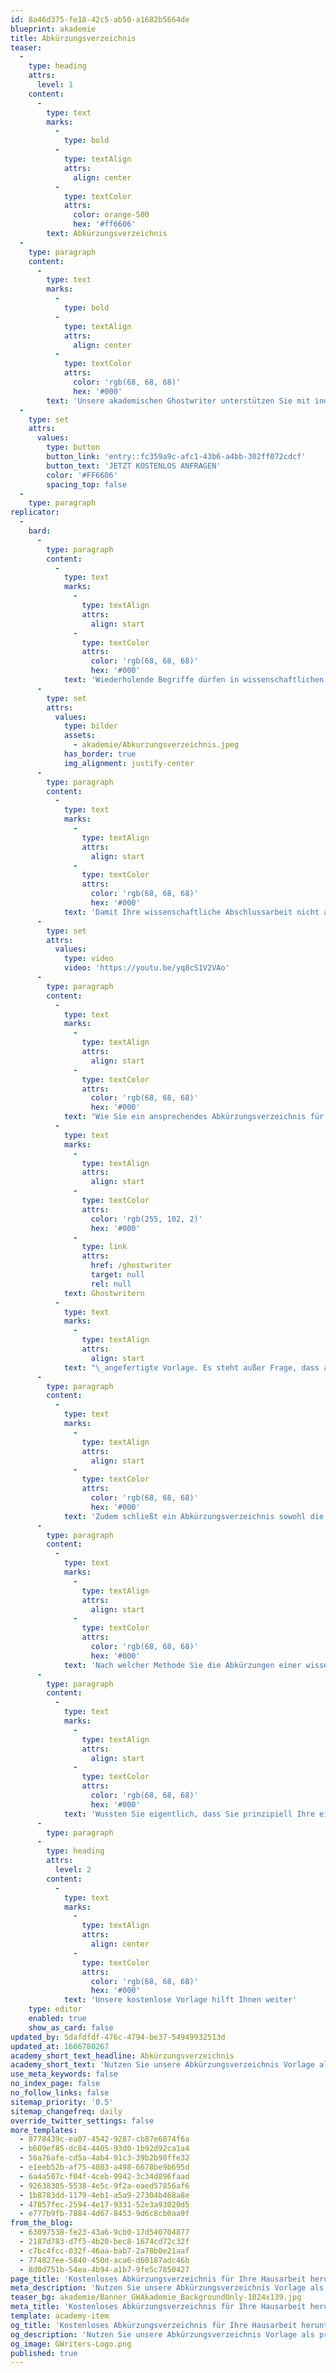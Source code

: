 ```yaml
---
id: 8a46d375-fe18-42c5-ab50-a1682b5664de
blueprint: akademie
title: Abkürzungsverzeichnis
teaser:
  -
    type: heading
    attrs:
      level: 1
    content:
      -
        type: text
        marks:
          -
            type: bold
          -
            type: textAlign
            attrs:
              align: center
          -
            type: textColor
            attrs:
              color: orange-500
              hex: '#ff6606'
        text: Abkürzungsverzeichnis
  -
    type: paragraph
    content:
      -
        type: text
        marks:
          -
            type: bold
          -
            type: textAlign
            attrs:
              align: center
          -
            type: textColor
            attrs:
              color: 'rgb(68, 68, 68)'
              hex: '#000'
        text: 'Unsere akademischen Ghostwriter unterstützen Sie mit individuellen Vorlagen, persönlichen Coachings oder unserem professionellen Ghostwriting-Service bei Ihrer Abschlussarbeit!'
  -
    type: set
    attrs:
      values:
        type: button
        button_link: 'entry::fc359a9c-afc1-43b6-a4bb-302ff072cdcf'
        button_text: 'JETZT KOSTENLOS ANFRAGEN'
        color: '#FF6606'
        spacing_top: false
  -
    type: paragraph
replicator:
  -
    bard:
      -
        type: paragraph
        content:
          -
            type: text
            marks:
              -
                type: textAlign
                attrs:
                  align: start
              -
                type: textColor
                attrs:
                  color: 'rgb(68, 68, 68)'
                  hex: '#000'
            text: 'Wiederholende Begriffe dürfen in wissenschaftlichen Arbeiten grundsätzlich auch als Abkürzungen geschrieben werden, sofern dennoch die fachgerechten Normen gegeben sind. Demnach sind allein die Abkürzungen der Fachtermini sowie die allgemein gültigen Abkürzungen im Duden angemessen.'
      -
        type: set
        attrs:
          values:
            type: bilder
            assets:
              - akademie/Abkurzungsverzeichnis.jpeg
            has_border: true
            img_alignment: justify-center
      -
        type: paragraph
        content:
          -
            type: text
            marks:
              -
                type: textAlign
                attrs:
                  align: start
              -
                type: textColor
                attrs:
                  color: 'rgb(68, 68, 68)'
                  hex: '#000'
            text: 'Damit Ihre wissenschaftliche Abschlussarbeit nicht aufgrund von Abkürzungen missverstanden wird und Ihre Aufarbeitung den vorgegebenen Richtlinien nachkommt, beinhalten Abschlussarbeiten häufig ein Abkürzungsverzeichnis.'
      -
        type: set
        attrs:
          values:
            type: video
            video: 'https://youtu.be/yq8cS1V2VAo'
      -
        type: paragraph
        content:
          -
            type: text
            marks:
              -
                type: textAlign
                attrs:
                  align: start
              -
                type: textColor
                attrs:
                  color: 'rgb(68, 68, 68)'
                  hex: '#000'
            text: "Wie Sie ein ansprechendes Abkürzungsverzeichnis für eine akademische Abschlussarbeit erstellen, erklärt im Detail die von unseren akademischen\_"
          -
            type: text
            marks:
              -
                type: textAlign
                attrs:
                  align: start
              -
                type: textColor
                attrs:
                  color: 'rgb(255, 102, 2)'
                  hex: '#000'
              -
                type: link
                attrs:
                  href: /ghostwriter
                  target: null
                  rel: null
            text: Ghostwritern
          -
            type: text
            marks:
              -
                type: textAlign
                attrs:
                  align: start
            text: "\_angefertigte Vorlage. Es steht außer Frage, dass auch dieses Verzeichnis keine Willkür von Abkürzungen gewährt.\_Somit sollte gesagt sein, dass der Inhalt des Verzeichnisses zum Beispiel keine Standards (Zum Beispiel: Bzw.) beinhaltet und lediglich zum Beispiel Abkürzungen der Fachbegriffe, Institutionen oder Gesetze im Verzeichnis stehen."
      -
        type: paragraph
        content:
          -
            type: text
            marks:
              -
                type: textAlign
                attrs:
                  align: start
              -
                type: textColor
                attrs:
                  color: 'rgb(68, 68, 68)'
                  hex: '#000'
            text: 'Zudem schließt ein Abkürzungsverzeichnis sowohl die Abkürzungen in der Fußnote und im Anhang einer wissenschaftlichen Arbeit mit ein. Ein Abkürzungsverzeichnis ist mit dem gesamten Inhalt der Abschlussarbeit verknüpft und benötigt eine akkurate Handhabung.'
      -
        type: paragraph
        content:
          -
            type: text
            marks:
              -
                type: textAlign
                attrs:
                  align: start
              -
                type: textColor
                attrs:
                  color: 'rgb(68, 68, 68)'
                  hex: '#000'
            text: 'Nach welcher Methode Sie die Abkürzungen einer wissenschaftlichen Arbeit aufarbeiten sollten, erklärt unsere Vorlage systematisch, bildlich und auf den Punkt gebracht. Der Weg von der Theorie in die Praxis fällt dadurch wesentlich leichter.'
      -
        type: paragraph
        content:
          -
            type: text
            marks:
              -
                type: textAlign
                attrs:
                  align: start
              -
                type: textColor
                attrs:
                  color: 'rgb(68, 68, 68)'
                  hex: '#000'
            text: 'Wussten Sie eigentlich, dass Sie prinzipiell Ihre eigenen Abkürzungen einbringen dürfen? Diese Aussage ist allerdings nur teilweise korrekt. In der Regel sind nur nachweisliche Abkürzungen angebracht, außer die wissenschaftlichen Arbeit legt eine neue Erfindung wissenschaftlich dar. Mehr dazu erfahren alle Interessierten, die sich mit unserer kostenfreien Abkürzungsverzeichnis Vorlage befassen.#'
      -
        type: paragraph
      -
        type: heading
        attrs:
          level: 2
        content:
          -
            type: text
            marks:
              -
                type: textAlign
                attrs:
                  align: center
              -
                type: textColor
                attrs:
                  color: 'rgb(68, 68, 68)'
                  hex: '#000'
            text: 'Unsere kostenlose Vorlage hilft Ihnen weiter'
    type: editor
    enabled: true
    show_as_card: false
updated_by: 5dafdfdf-476c-4794-be37-54949932513d
updated_at: 1666780267
academy_short_text_headline: Abkürzungsverzeichnis
academy_short_text: 'Nutzen Sie unsere Abkürzungsverzeichnis Vorlage als praktisches Beispiel für Ihre Arbeit.'
use_meta_keywords: false
no_index_page: false
no_follow_links: false
sitemap_priority: '0.5'
sitemap_changefreq: daily
override_twitter_settings: false
more_templates:
  - 8778439c-ea07-4542-9287-cb87e6074f6a
  - b609ef85-dc84-4405-93d0-1b92d92ca1a4
  - 56a76afe-cd5a-4ab4-91c3-39b2b98ffe32
  - e1eeb52b-af75-4803-a498-6678be9b695d
  - 6a4a507c-f04f-4ceb-9942-3c34d896faad
  - 92638305-5538-4e5c-9f2a-eaed57856af6
  - 1b8783dd-1179-4eb1-a5a9-27304b468a8e
  - 47857fec-2594-4e17-9331-52e3a93020d5
  - e777b9fb-7884-4d67-8453-9d6c8cb0aa9f
from_the_blog:
  - 63097538-fe23-43a6-9cb0-17d540704877
  - 2187d783-d7f5-4b20-bec8-1674cd72c32f
  - c7bc4fcc-032f-46aa-bab7-2a78b0e21aaf
  - 774827ee-5840-450d-aca6-d60187adc46b
  - 8d0d751b-54ea-4b94-a1b7-9fe5c7850427
page_title: 'Kostenloses Abkürzungsverzeichnis für Ihre Hausarbeit herunterladen'
meta_description: 'Nutzen Sie unsere Abkürzungsverzeichnis Vorlage als praktisches Beispiel. Unsere professionelle Verzeichnisvorlage, nur einen Klick entfernt! ↘️↘️↘️'
teaser_bg: akademie/Banner_GWAkademie_BackgroundOnly-1024x139.jpg
meta_title: 'Kostenloses Abkürzungsverzeichnis für Ihre Hausarbeit herunterladen'
template: academy-item
og_title: 'Kostenloses Abkürzungsverzeichnis für Ihre Hausarbeit herunterladen'
og_description: 'Nutzen Sie unsere Abkürzungsverzeichnis Vorlage als praktisches Beispiel. Unsere professionelle Verzeichnisvorlage, nur einen Klick entfernt! ↘️↘️↘️'
og_image: GWriters-Logo.png
published: true
---
```

